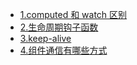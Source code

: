 - [1.computed 和 watch 区别](1.computed和watch区别.md)
- [2.生命周期钩子函数](2.生命周期钩子函数.md)
- [3.keep-alive](3.keep-alive.md)
- [4.组件通信有哪些方式](4.组件通信有哪些方式.md)